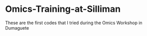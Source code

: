 # Omics-Training-at-Silliman


These are the first codes that I tried during the Omics Workshop in Dumaguete
